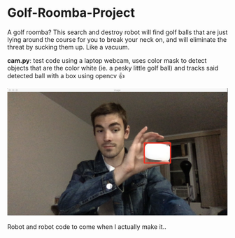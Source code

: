 # Golf-Roomba-Project
A golf roomba? This search and destroy robot will find golf balls that are just lying around the course for you to break your neck on, and will eliminate the threat by sucking them up. Like a vacuum.

**cam.py**: test code using a laptop webcam, uses color mask to detect objects that are the color white (ie. a pesky little golf ball) and tracks said detected ball with a box using opencv 👍

![Screenshot](demopic.png)

Robot and robot code to come when I actually make it..
